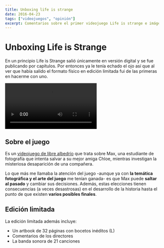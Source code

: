 ```yaml
---
title: Unboxing life is strange
date: 2016-04-23
tags: ["videojuegos", "opinión"]
excerpt: Comentarios sobre el primer videojuego Life is strange e imágenes de su edición coleccionista.
---
```


# Unboxing Life is Strange

En un principio Life is Strange salió únicamente en versión digital y se fue publicando por capítulos. Por entonces ya le tenía echado el ojo así que al ver que había salido el formato físico en edición limitada fui de las primeras en hacerme con uno.

<video title="trailer del juego life is strange edición limitada" controls>
  <source src="~@videos/life-is-strange-trailer-edicion-limitada.mp4" type="video/mp4">
</video>

## Sobre el juego

Es un [videojuego de libre albedrío](http://www.lifeisstrange.com) que trata sobre Max, una estudiante de fotografía que intenta salvar a su mejor amiga Chloe, mientras investigan la misteriosa desaparición de una compañera.

Lo que más me llamaba la atención del juego -aunque ya con **la temática fotográfica y el arte del juego** me tenían ganada- es que Max puede **saltar al pasado** y cambiar sus decisiones. Además, estas elecciones tienen consecuencias (a veces desastrosas) en el desarrollo de la historia hasta el punto de que existen **varios posibles finales**.

## Edición limitada

La edición limitada además incluye:

- Un artbook de 32 páginas con bocetos inéditos (L)
- Comentarios de los directores
- La banda sonora de 21 canciones
